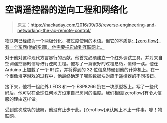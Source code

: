 # 空调遥控器的逆向工程和网络化

> 原文：<https://hackaday.com/2016/09/08/reverse-engineering-and-networking-the-ac-remote-control/>

物联网已经成为一个两极分化、被过度使用的术语。但它的本质是:[【zero flow】有一个东西(他的空调)，他需要把它放到互联网上。](https://github.com/zeroflow/ESPAircon/wiki)

对于他对这种现代方言暴行的贡献，他首先必须建立一个红外调试工具，并对来自空调遥控器的信号进行逆向工程。他写了一篇很好的过程总结，值得一读。他在 Arduino 上加载了一个 IR 库，并将得到的 32 位信息转储到他的计算机上。在一个很像填字游戏的过程中，他最终确定了哪些数据块对应于遥控器的不同按钮。

接下来，他将一组红外 LEDS 和一个 ESP8266 扔在一块原型板上。写了一些代码后，他可以在全球任何地方设定自己房间的温度。我们相信[zeroflow]有令人信服的理由这样做。

受到这次成功的鼓舞，他没有止步于此。[Zeroflow]承认网上不止一件事。嘣！物联网。